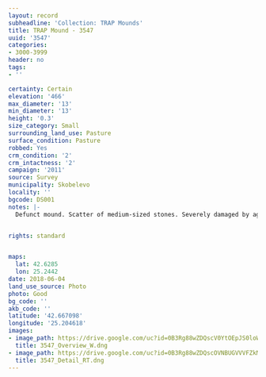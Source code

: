 ```yaml
---
layout: record
subheadline: 'Collection: TRAP Mounds'
title: TRAP Mound - 3547
uuid: '3547'
categories:
- 3000-3999
header: no
tags:
- ''

certainty: Certain
elevation: '466'
max_diameter: '13'
min_diameter: '13'
height: '0.3'
size_category: Small
surrounding_land_use: Pasture
surface_condition: Pasture
robbed: Yes
crm_condition: '2'
crm_intactness: '2'
campaign: '2011'
source: Survey
municipality: Skobelevo
locality: ''
bgcode: DS001
notes: |-
  Defunct mound. Scatter of medium-sized stones. Severely damaged by agricultural activity and looting.


rights: standard


maps:
  lat: 42.6285
  lon: 25.2442
date: 2018-06-04
land_use_source: Photo
photo: Good
bg_code: ''
akb_code: ''
latitude: '42.667098'
longitude: '25.204618'
images:
- image_path: https://drive.google.com/uc?id=0B3Rg88wZDQscV0YtOEpJS0loWkE
  title: 3547_Overview_W.dng
- image_path: https://drive.google.com/uc?id=0B3Rg88wZDQscOVNBUGVVVFZkMlE
  title: 3547_Detail_RT.dng
---
```

